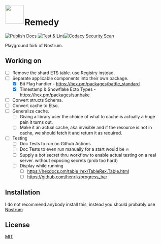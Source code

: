<img align="left" width="60" height="60" src="https://raw.githubusercontent.com/bdanklin/remedy/master/remedy.png">

# Remedy

[![Publish Docs](https://github.com/bdanklin/remedy/actions/workflows/docs.yml/badge.svg?branch=master)](https://github.com/bdanklin/remedy/actions/workflows/docs.yml) [![Test & Lint](https://github.com/bdanklin/remedy/actions/workflows/test_and_lint.yml/badge.svg?branch=master)](https://github.com/bdanklin/remedy/actions/workflows/test_and_lint.yml)[![Codacy Security Scan](https://github.com/bdanklin/remedy/actions/workflows/codacy-analysis.yml/badge.svg)](https://github.com/bdanklin/remedy/actions/workflows/codacy-analysis.yml)

Playground fork of Nostrum.

## Working on

- [ ] Remove the shard ETS table. use Registry instead.
- [ ] Separate applicable components into their own package.
  - [x] Bit Flag handler - https://hex.pm/packages/battle_standard
  - [x] Timestamp & Snowflake Ecto Types - https://hex.pm/packages/sunbake
- [ ] Convert structs Schema.
- [ ] Convert cache to Etso.
- [ ] Generalize cache.
  - [ ] Giving a library user the choice of what to cache is actually a huge pain it turns out.
  - [ ] Make it an actual cache, aka invisible and if the resource is not in cache, we should fetch it and return it as required.
- [ ] Testing
  - [ ] Doc Tests to run on Github Actions
  - [ ] Doc Tests to even run manually for a start would be 🔥
  - [ ] Supply a bot secret thru workflow to enable actual testing on a real server. without exposing secrets (prob too hard)
  - [ ] Display while running
    - [ ] https://hexdocs.pm/table_rex/TableRex.Table.html
    - [ ] https://github.com/henrik/progress_bar

## Installation

I do not recommend anybody install this, instead you should probably use [Nostrum](https://github.com/Kraigie/nostrum)

## License
[MIT](https://opensource.org/licenses/MIT)
